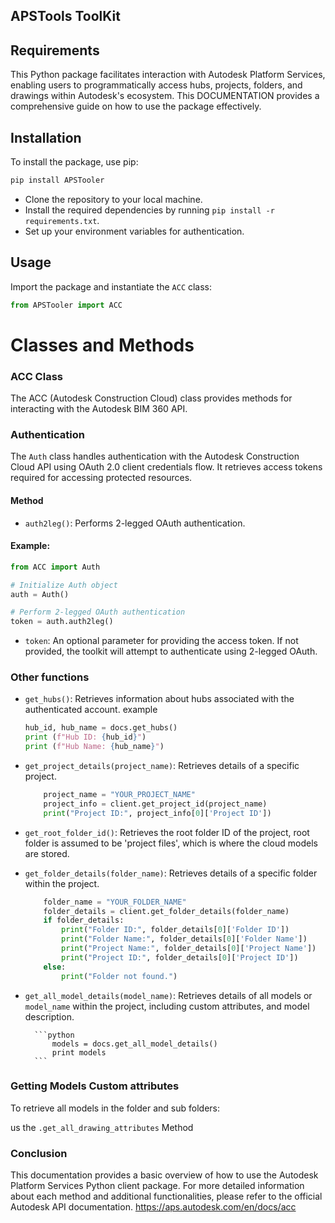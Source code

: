 ## APSTools ToolKit

## Requirements

This Python package facilitates interaction with Autodesk Platform Services, enabling users to programmatically access hubs, projects, folders, and drawings within Autodesk's ecosystem. This DOCUMENTATION provides a comprehensive guide on how to use the package effectively.

## Installation

To install the package, use pip:

```bash
pip install APSTooler
```

- Clone the repository to your local machine.
- Install the required dependencies by running `pip install -r requirements.txt`.
- Set up your environment variables for authentication.

## Usage

Import the package and instantiate the `ACC` class:

```python
from APSTooler import ACC
```

# Classes and Methods

### ACC Class

The ACC (Autodesk Construction Cloud) class provides methods for interacting with the Autodesk BIM 360 API.

### Authentication

The `Auth` class handles authentication with the Autodesk Construction Cloud API using OAuth 2.0 client credentials flow. It retrieves access tokens required for accessing protected resources.

#### Method

- `auth2leg()`: Performs 2-legged OAuth authentication.

#### Example:

```python
from ACC import Auth

# Initialize Auth object
auth = Auth()

# Perform 2-legged OAuth authentication
token = auth.auth2leg()
```
- `token`: An optional parameter for providing the access token. If not provided, the toolkit will attempt to authenticate using 2-legged OAuth.

### Other functions

- `get_hubs()`: Retrieves information about hubs associated with the authenticated account.
  example
  ```python
  hub_id, hub_name = docs.get_hubs()
  print (f"Hub ID: {hub_id}")
  print (f"Hub Name: {hub_name}")
  ```
- `get_project_details(project_name)`: Retrieves details of a specific project.
    ```python
        project_name = "YOUR_PROJECT_NAME"
        project_info = client.get_project_id(project_name)
        print("Project ID:", project_info[0]['Project ID'])
    ```
- `get_root_folder_id()`: Retrieves the root folder ID of the project, root folder is assumed to be 'project files', which is where the cloud models are stored.

- `get_folder_details(folder_name)`: Retrieves details of a specific folder within the project.

    ```python
        folder_name = "YOUR_FOLDER_NAME"
        folder_details = client.get_folder_details(folder_name)
        if folder_details:
            print("Folder ID:", folder_details[0]['Folder ID'])
            print("Folder Name:", folder_details[0]['Folder Name'])
            print("Project Name:", folder_details[0]['Project Name'])
            print("Project ID:", folder_details[0]['Project ID'])
        else:
            print("Folder not found.")
    ```

- `get_all_model_details(model_name)`: Retrieves details of all models or `model_name` within the project, including custom attributes, and model description.

        ```python
            models = docs.get_all_model_details()
            print models
        ```

### Getting Models Custom attributes

To retrieve all models in the folder and sub folders:

us the `.get_all_drawing_attributes` Method


### Conclusion

This documentation provides a basic overview of how to use the Autodesk Platform Services Python client package. For more detailed information about each method and additional functionalities, please refer to the official Autodesk API documentation.
https://aps.autodesk.com/en/docs/acc